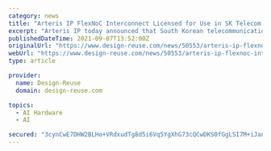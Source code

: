 ```yaml
---
category: news
title: "Arteris IP FlexNoC Interconnect Licensed for Use in SK Telecom SAPEON AI Chips"
excerpt: "Arteris IP today announced that South Korean telecommunications operator SK Telecom will use the Arteris IP FlexNoC interconnect IP in its next-generation SAPEON artificial intelligence (AI) systems-on-chip (SoCs)."
publishedDateTime: 2021-09-07T13:52:00Z
originalUrl: "https://www.design-reuse.com/news/50553/arteris-ip-flexnoc-interconnect-sk-telecom-sapeon-ai-chip.html"
webUrl: "https://www.design-reuse.com/news/50553/arteris-ip-flexnoc-interconnect-sk-telecom-sapeon-ai-chip.html"
type: article

provider:
  name: Design-Reuse
  domain: design-reuse.com

topics:
  - AI Hardware
  - AI

secured: "3cynCwE7DHW2BLHo+VRdxudTg8d5i6Vq5YgXhG73cQCwDKS0fGgLSI7M+iJanp+iJVdo4ah56uDYU/9twb895lTQ+QBoDq4XaX10b4ifZq4XZFaOUfv5w4tucepDVN/Z/oyV02GCvq6ssJLRhlWCEnPi9KfuPpsN3iMj2bjg5WxAujMLwmRVvhr/wurGBeZMWx4Hh9OMB/Yp6I4NhxpfnSfNf/bsp5ddfrqjUE+wzYA87CbJS2AQZ07mFpODlJ+RbkbeICieNGJtFBuI3JChu8/JZKETo5/Q6dBY6eG40rAgrum4IhV24tp3OvVER+pSIxHcPIeyWgn/sdqXz9cmeV3VKbdzG0UhUMal9DIh7ug=;EDpyg/ifoSiYL0lUt/L+TA=="
---
```


